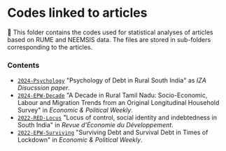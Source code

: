 # Codes linked to articles

:wrench: This folder contains the codes used for statistical analyses of articles based on RUME and NEEMSIS data. The files are stored in sub-folders corresponding to the articles.

### Contents

* [`2024-Psychology`](https://github.com/neemsis/Articles/tree/main/2024-Psychology) "Psychology of Debt in Rural South India" as *IZA Disucssion paper*.
* [`2024-EPW-Decade`](https://github.com/neemsis/Articles/tree/main/2024-EPW-Decade) "A Decade in Rural Tamil Nadu: Socio-Economic, Labour and Migration Trends from an Original Longitudinal Household Survey" in *Economic & Political Weekly*.
* [`2022-RED-Locus`](https://github.com/neemsis/Articles/tree/main/2022-RED-Locus) "Locus of control, social identity and indebtedness in South India" in *Revue d'Économie du Développement*.
* [`2022-EPW-Surviving`](https://github.com/neemsis/Articles/tree/main/2022-EPW-Surviving) "Surviving Debt and Survival Debt in Times of Lockdown" in *Economic & Political Weekly*.
